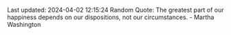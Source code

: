 Last updated: 2024-04-02 12:15:24
Random Quote: The greatest part of our happiness depends on our dispositions, not our circumstances. - Martha Washington